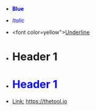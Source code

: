 - <font color="blue"><b>Blue</b></font>

- <font color="blue"><i>Italic</i></font>

- <font color=yellow"><u>Underline</u></font>
  
- <h1>Header 1</h1>

- <h1><font color="blue"><b>Header 1</b></font></h1>

- <a href="https://thetool.io">Link:</a> https://thetool.io


